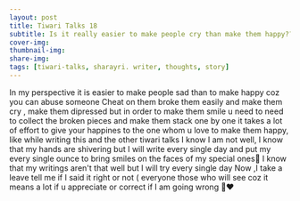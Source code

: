 ```yaml
---
layout: post
title: Tiwari Talks 18
subtitle: Is it really easier to make people cry than make them happy??
cover-img: 
thumbnail-img: 
share-img: 
tags: [tiwari-talks, sharayri. writer, thoughts, story]
---
```


‌In my perspective it is easier to make people sad than to make happy coz you can abuse someone
‌Cheat on them broke them easily and make them cry , make them dipressed but in order to make them smile u need to need to collect the broken pieces and make them stack one by one it takes a lot of effort to give your happines to the one whom u love to make them happy, like while writing this and the other tiwari talks I know I am not well, I know that my hands are shivering but I will write every single day and put my every single ounce to bring smiles on the faces of my special ones💖 I know that my writings aren't that well but I will try every single day Now ,I take a leave tell me if I said it right or not ( everyone those who will see coz it means a lot if u appreciate or correct if I am going wrong 💖♥️